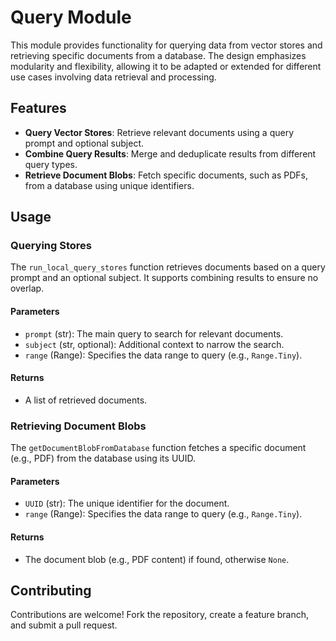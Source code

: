 # Query Module

This module provides functionality for querying data from vector stores and retrieving specific documents from a database. The design emphasizes modularity and flexibility, allowing it to be adapted or extended for different use cases involving data retrieval and processing.

## Features

- **Query Vector Stores**: Retrieve relevant documents using a query prompt and optional subject.
- **Combine Query Results**: Merge and deduplicate results from different query types.
- **Retrieve Document Blobs**: Fetch specific documents, such as PDFs, from a database using unique identifiers.

## Usage

### Querying Stores

The `run_local_query_stores` function retrieves documents based on a query prompt and an optional subject. It supports combining results to ensure no overlap.

#### Parameters

- `prompt` (str): The main query to search for relevant documents.
- `subject` (str, optional): Additional context to narrow the search.
- `range` (Range): Specifies the data range to query (e.g., `Range.Tiny`).

#### Returns

- A list of retrieved documents.

### Retrieving Document Blobs

The `getDocumentBlobFromDatabase` function fetches a specific document (e.g., PDF) from the database using its UUID.

#### Parameters

- `UUID` (str): The unique identifier for the document.
- `range` (Range): Specifies the data range to query (e.g., `Range.Tiny`).

#### Returns

- The document blob (e.g., PDF content) if found, otherwise `None`.

## Contributing

Contributions are welcome! Fork the repository, create a feature branch, and submit a pull request.
